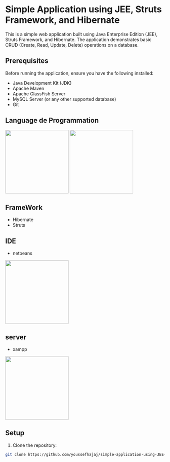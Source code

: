 # Simple Application using JEE, Struts Framework, and Hibernate

This is a simple web application built using Java Enterprise Edition (JEE), Struts Framework, and Hibernate. The application demonstrates basic CRUD (Create, Read, Update, Delete) operations on a database.

## Prerequisites

Before running the application, ensure you have the following installed:

- Java Development Kit (JDK)
- Apache Maven
- Apache GlassFish Server
- MySQL Server (or any other supported database)
- Git

## Language de Programmation 

<img src="https://encrypted-tbn0.gstatic.com/images?q=tbn:ANd9GcQ0B7_byWCiHBQYhxZzn0ozeTDbraPXd7Uhh9KXzo2-xQ&s" width="200" />
<img src="https://upload.wikimedia.org/wikipedia/fr/thumb/6/62/MySQL.svg/1200px-MySQL.svg.png" width="200" />

## FrameWork

  - Hibernate
  - Struts

## IDE 

  - netbeans
<img src="https://encrypted-tbn0.gstatic.com/images?q=tbn:ANd9GcQbcVU8vEisvQlKU7bWkNKXNq3p86AuVsqWQNip0V21N1kf4IsQfveoHXXXA9rlROj2Kx4&usqp=CAU" width="200">

## server

  - xampp
<img src="https://c.clc2l.com/c/thumbnail280/t/x/a/xampp-2MM13M.png" width="200">

## Setup

1. Clone the repository:

```bash
git clone https://github.com/youssefhajaj/simple-application-using-JEE-STRUTS-FRAMEWORK-HIBERNATE.git


